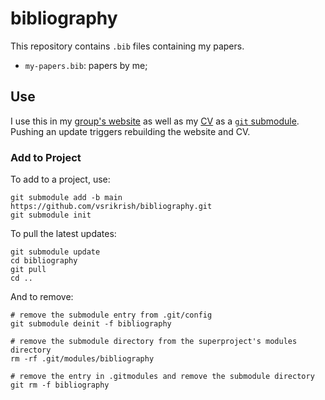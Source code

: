 # bibliography

This repository contains `.bib` files containing my papers. 
* `my-papers.bib`: papers by me;

## Use

I use this in my [group's website](https://github.com/srikrishnan-lab/srikrishnan-lab.github.io) as well as my [CV](https://github.com/vsrikrish/cv) as a [`git` submodule](https://www.vogella.com/tutorials/GitSubmodules/article.html). Pushing an update triggers rebuilding the website and CV.

### Add to Project

To add to a project, use:
```
git submodule add -b main https://github.com/vsrikrish/bibliography.git
git submodule init
```  
To pull the latest updates:
```
git submodule update
cd bibliography
git pull
cd ..
```
And to remove:
```
# remove the submodule entry from .git/config
git submodule deinit -f bibliography

# remove the submodule directory from the superproject's modules directory
rm -rf .git/modules/bibliography

# remove the entry in .gitmodules and remove the submodule directory
git rm -f bibliography
```
